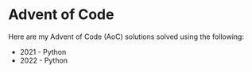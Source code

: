 # Advent of Code

Here are my Advent of Code (AoC) solutions solved using the following:
* 2021 - Python
* 2022 - Python